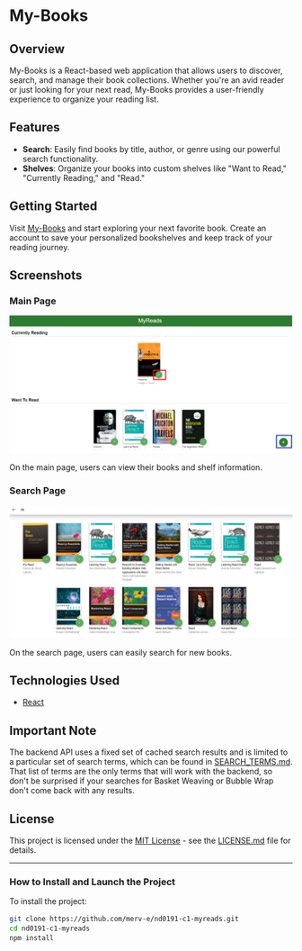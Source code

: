 # My-Books

## Overview

My-Books is a React-based web application that allows users to discover, search, and manage their book collections. Whether you're an avid reader or just looking for your next read, My-Books provides a user-friendly experience to organize your reading list.

## Features

- **Search**: Easily find books by title, author, or genre using our powerful search functionality.
- **Shelves**: Organize your books into custom shelves like "Want to Read," "Currently Reading," and "Read."

## Getting Started

Visit [My-Books](https://my-booooks.netlify.app) and start exploring your next favorite book. Create an account to save your personalized bookshelves and keep track of your reading journey.

## Screenshots

### Main Page
![Main Page](./src/assets/screenshots/main-page1.png)

On the main page, users can view their books and shelf information.

### Search Page
![Search Page](./src/assets/screenshots/search-page.jpg)

On the search page, users can easily search for new books.

## Technologies Used

- [React](https://reactjs.org/)

## Important Note

The backend API uses a fixed set of cached search results and is limited to a particular set of search terms, which can be found in [SEARCH_TERMS.md](https://github.com/udacity/nd0191-c1-myreads/blob/main/SEARCH_TERMS.md). That list of terms are the only terms that will work with the backend, so don't be surprised if your searches for Basket Weaving or Bubble Wrap don't come back with any results.

## License

This project is licensed under the [MIT License](LICENSE.md) - see the [LICENSE.md](LICENSE.md) file for details.

---

### How to Install and Launch the Project

To install the project:

```bash
git clone https://github.com/merv-e/nd0191-c1-myreads.git
cd nd0191-c1-myreads    
npm install 
